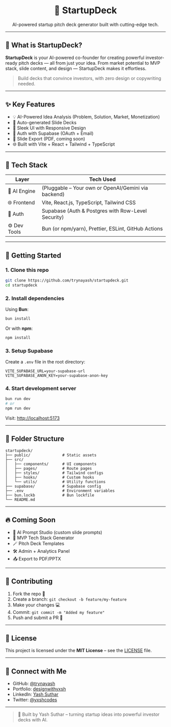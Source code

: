
<h1 align="center">🚀 StartupDeck</h1>

<p align="center">
  AI-powered startup pitch deck generator built with cutting-edge tech.
</p>

---

## 🧠 What is StartupDeck?

**StartupDeck** is your AI-powered co-founder for creating powerful investor-ready pitch decks — all from just your idea. From market potential to MVP stack, slide content, and design — StartupDeck makes it effortless.

> Build decks that convince investors, with zero design or copywriting needed.

---

## ✨ Key Features

- 💡 AI-Powered Idea Analysis (Problem, Solution, Market, Monetization)
- 🧱 Auto-generated Slide Decks
- 🎨 Sleek UI with Responsive Design
- 🔐 Auth with Supabase (OAuth + Email)
- 📄 Slide Export (PDF, coming soon)
- 🌐 Built with Vite + React + Tailwind + TypeScript

---

## 🔧 Tech Stack

| Layer         | Tech Used                                                |
|---------------|----------------------------------------------------------|
| 🧠 AI Engine   | (Pluggable – Your own or OpenAI/Gemini via backend)      |
| 🌐 Frontend   | Vite, React.js, TypeScript, Tailwind CSS                 |
| 🔐 Auth       | Supabase (Auth & Postgres with Row-Level Security)       |
| ⚙️ Dev Tools  | Bun (or npm/yarn), Prettier, ESLint, GitHub Actions     |

---

## 🚀 Getting Started

### 1. Clone this repo
```bash
git clone https://github.com/trynayash/startupdeck.git
cd startupdeck
```

### 2. Install dependencies
Using **Bun**:
```bash
bun install
```
Or with **npm**:
```bash
npm install
```

### 3. Setup Supabase
Create a `.env` file in the root directory:
```env
VITE_SUPABASE_URL=your-supabase-url
VITE_SUPABASE_ANON_KEY=your-supabase-anon-key
```

### 4. Start development server
```bash
bun run dev
# or
npm run dev
```

Visit: [http://localhost:5173](http://localhost:5173)

---

## 🧩 Folder Structure

```
startupdeck/
├── public/              # Static assets
├── src/
│   ├── components/      # UI components
│   ├── pages/           # Route pages
│   ├── styles/          # Tailwind configs
│   ├── hooks/           # Custom hooks
│   └── utils/           # Utility functions
├── supabase/            # Supabase config
├── .env                 # Environment variables
├── bun.lockb            # Bun lockfile
└── README.md
```

---

## 🔥 Coming Soon

- 🎯 AI Prompt Studio (custom slide prompts)
- 🧠 MVP Tech Stack Generator
- 🪄 Pitch Deck Templates
- 🛠 Admin + Analytics Panel
- 📤 Export to PDF/PPTX

---

## 🙌 Contributing

1. Fork the repo 🍴  
2. Create a branch: `git checkout -b feature/my-feature`  
3. Make your changes 💻  
4. Commit: `git commit -m "Added my feature"`  
5. Push and submit a PR 🚀

---

## 📄 License

This project is licensed under the **MIT License** – see the [LICENSE](LICENSE) file.

---

## 💬 Connect with Me

- GitHub: [@trynayash](https://github.com/trynayash)
- Portfolio: [designwithyxsh](https://github.com/trynayash)
- LinkedIn: [Yash Suthar](https://linkedin.com/in/yxshsuthar)
- Twitter: [@yxshcodes](https://twitter.com/yxshcodes)

---

> 💼 Built by Yash Suthar – turning startup ideas into powerful investor decks with AI.
